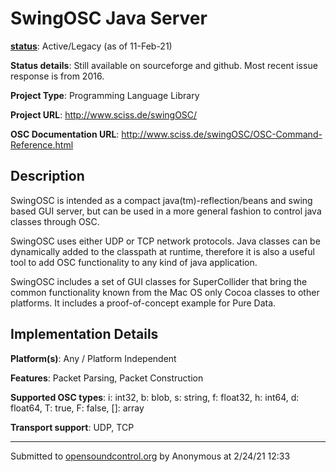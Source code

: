 # SwingOSC Java Server

**[status](../implementation-status.html)**: Active/Legacy (as of 11-Feb-21)

**Status details**: 
Still available on sourceforge and github.  Most recent issue response is from 2016.

**Project Type**: Programming Language Library

**Project URL**: <http://www.sciss.de/swingOSC/>

**OSC Documentation URL**: <http://www.sciss.de/swingOSC/OSC-Command-Reference.html>

## Description

SwingOSC is intended as a compact java(tm)-reflection/beans and swing based GUI server, but can be used in a more general fashion to control java classes through OSC. <p> SwingOSC uses either UDP or TCP network protocols. Java classes can be dynamically added to the classpath at runtime, therefore it is also a useful tool to add OSC functionality to any kind of java application. <p> SwingOSC includes a set of GUI classes for SuperCollider that bring the common functionality known from the Mac OS only Cocoa classes to other platforms. It includes a proof-of-concept example for Pure Data.

## Implementation Details

**Platform(s)**: Any / Platform Independent

**Features**: Packet Parsing, Packet Construction

**Supported OSC types**: i: int32, b: blob, s: string, f: float32, h: int64, d: float64, T: true, F: false, []: array

**Transport support**: UDP, TCP

---
Submitted to [opensoundcontrol.org](https://opensoundcontrol.org) by Anonymous at 2/24/21 12:33

